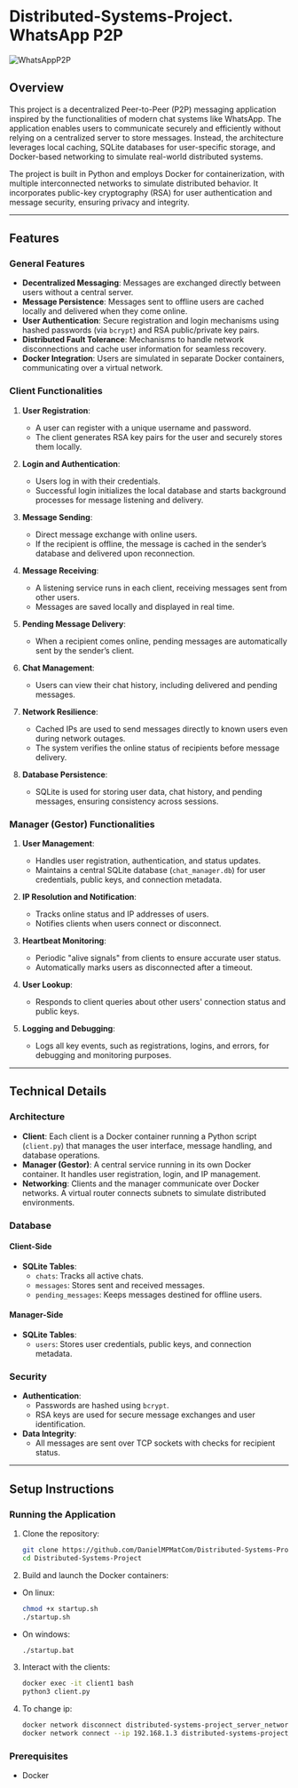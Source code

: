 # Distributed-Systems-Project. **WhatsApp P2P**

![WhatsAppP2P]()

## Overview

This project is a decentralized Peer-to-Peer (P2P) messaging application inspired by the functionalities of modern chat systems like WhatsApp. The application enables users to communicate securely and efficiently without relying on a centralized server to store messages. Instead, the architecture leverages local caching, SQLite databases for user-specific storage, and Docker-based networking to simulate real-world distributed systems.

The project is built in Python and employs Docker for containerization, with multiple interconnected networks to simulate distributed behavior. It incorporates public-key cryptography (RSA) for user authentication and message security, ensuring privacy and integrity.

---

## Features

### General Features
- **Decentralized Messaging**: Messages are exchanged directly between users without a central server.
- **Message Persistence**: Messages sent to offline users are cached locally and delivered when they come online.
- **User Authentication**: Secure registration and login mechanisms using hashed passwords (via `bcrypt`) and RSA public/private key pairs.
- **Distributed Fault Tolerance**: Mechanisms to handle network disconnections and cache user information for seamless recovery.
- **Docker Integration**: Users are simulated in separate Docker containers, communicating over a virtual network.

### Client Functionalities
1. **User Registration**:
   - A user can register with a unique username and password.
   - The client generates RSA key pairs for the user and securely stores them locally.

2. **Login and Authentication**:
   - Users log in with their credentials.
   - Successful login initializes the local database and starts background processes for message listening and delivery.

3. **Message Sending**:
   - Direct message exchange with online users.
   - If the recipient is offline, the message is cached in the sender’s database and delivered upon reconnection.

4. **Message Receiving**:
   - A listening service runs in each client, receiving messages sent from other users.
   - Messages are saved locally and displayed in real time.

5. **Pending Message Delivery**:
   - When a recipient comes online, pending messages are automatically sent by the sender’s client.

6. **Chat Management**:
   - Users can view their chat history, including delivered and pending messages.

7. **Network Resilience**:
   - Cached IPs are used to send messages directly to known users even during network outages.
   - The system verifies the online status of recipients before message delivery.

8. **Database Persistence**:
   - SQLite is used for storing user data, chat history, and pending messages, ensuring consistency across sessions.

### Manager (Gestor) Functionalities
1. **User Management**:
   - Handles user registration, authentication, and status updates.
   - Maintains a central SQLite database (`chat_manager.db`) for user credentials, public keys, and connection metadata.

2. **IP Resolution and Notification**:
   - Tracks online status and IP addresses of users.
   - Notifies clients when users connect or disconnect.

3. **Heartbeat Monitoring**:
   - Periodic "alive signals" from clients to ensure accurate user status.
   - Automatically marks users as disconnected after a timeout.

4. **User Lookup**:
   - Responds to client queries about other users' connection status and public keys.

5. **Logging and Debugging**:
   - Logs all key events, such as registrations, logins, and errors, for debugging and monitoring purposes.

---

## Technical Details

### Architecture
- **Client**: Each client is a Docker container running a Python script (`client.py`) that manages the user interface, message handling, and database operations.
- **Manager (Gestor)**: A central service running in its own Docker container. It handles user registration, login, and IP management.
- **Networking**: Clients and the manager communicate over Docker networks. A virtual router connects subnets to simulate distributed environments.

### Database
#### Client-Side
- **SQLite Tables**:
  - `chats`: Tracks all active chats.
  - `messages`: Stores sent and received messages.
  - `pending_messages`: Keeps messages destined for offline users.

#### Manager-Side
- **SQLite Tables**:
  - `users`: Stores user credentials, public keys, and connection metadata.

### Security
- **Authentication**:
  - Passwords are hashed using `bcrypt`.
  - RSA keys are used for secure message exchanges and user identification.
- **Data Integrity**:
  - All messages are sent over TCP sockets with checks for recipient status.

---

## Setup Instructions

### Running the Application
1. Clone the repository:
   ```bash
   git clone https://github.com/DanielMPMatCom/Distributed-Systems-Project.git
   cd Distributed-Systems-Project
   ```

2. Build and launch the Docker containers:

 - On linux:

   ```bash
   chmod +x startup.sh
   ./startup.sh
   ```

 - On windows:
   ```bash
   ./startup.bat
   ```

3. Interact with the clients:

   ```bash
   docker exec -it client1 bash
   python3 client.py
   ```

4. To change ip:

   ```bash
   docker network disconnect distributed-systems-project_server_network server
   docker network connect --ip 192.168.1.3 distributed-systems-project_server_network server
   ```

### Prerequisites
- Docker




